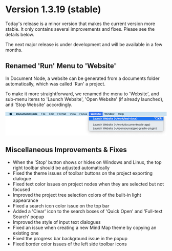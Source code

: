# Version 1.3.19 (stable)

Today's release is a minor version that makes the current version more stable. It only contains several improvements and fixes. Please see the details below.

The next major release is under development and will be available in a few months.

## Renamed 'Run' Menu to 'Website'

In Document Node, a website can be generated from a documents folder automatically, which was called 'Run' a project.

To make it more straightforward, we renamed the menu to 'Website', and sub-menu items to 'Launch Website', 'Open Website' (if already launched), and 'Stop Website' accordingly.

![screenshot-website-menu](screenshot-website-menu.png)

## Miscellaneous Improvements & Fixes

* When the 'Stop' button shows or hides on Windows and Linux, the top right toolbar should be adjusted automatically
* Fixed the theme issues of toolbar buttons on the project exporting dialogue
* Fixed text color issues on project nodes when they are selected but not focused
* Improved the project tree selection colors of the built-in light appearance
* Fixed a search icon color issue on the top bar
* Added a 'Clear' icon to the search boxes of 'Quick Open' and 'Full-text Search' popup
* Improved the style of input text dialogues
* Fixed an issue when creating a new Mind Map theme by copying an existing one
* Fixed the progress bar background issue in the popup
* Fixed border color issues of the left side toolbar icons
